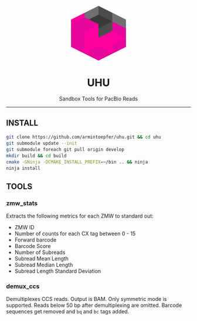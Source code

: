 <p align="center">
  <img src="doc/img/uhu.png" alt="uhu logos" width="150px"/>
</p>
<h1 align="center">UHU</h1>
<p align="center">Sandbox Tools for PacBio Reads</p>

***

## INSTALL

  ```sh
  git clone https://github.com/armintoepfer/uhu.git && cd uhu
  git submodule update --init
  git submodule foreach git pull origin develop
  mkdir build && cd build
  cmake -GNinja -DCMAKE_INSTALL_PREFIX=~/bin .. && ninja
  ninja install
  ```

## TOOLS

### zmw_stats
Extracts the following metrics for each ZMW to standard out:
 - ZMW ID
 - Number of counts for each CX tag between 0 - 15
 - Forward barcode
 - Barcode Score
 - Number of Subreads
 - Subread Mean Length
 - Subread Median Length
 - Subread Length Standard Deviation

### demux_ccs
Demultiplexes CCS reads. Output is BAM. Only symmetric mode is supported.
Reads below 50 bp after demultiplexing are omitted. Barcode sequences get
removed and `bq` and `bc` tags added.